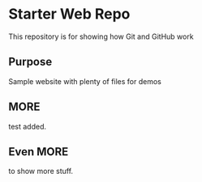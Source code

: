 # Starter Web Repo

This repository is for showing how Git and GitHub work

## Purpose

Sample website with plenty of files for demos

## MORE

test added.

## Even MORE

to show more stuff.